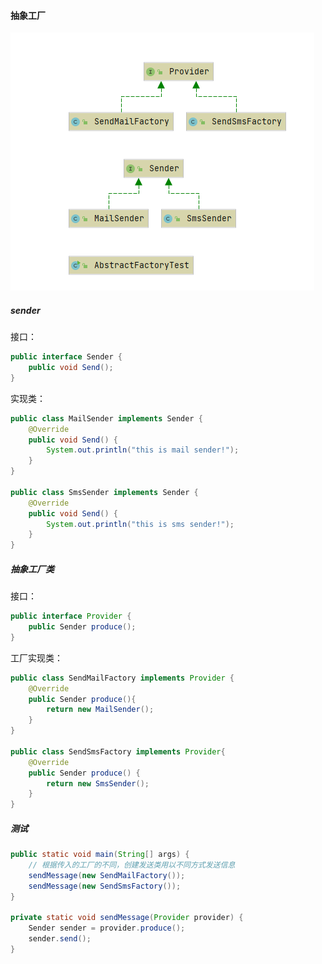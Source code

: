 #### 抽象工厂

![image-20230929165404928](./image-20230929165404928-1695977647506-3.png)

##### sender

接口：

```java
public interface Sender {
    public void Send();
}
```

实现类：

```java
public class MailSender implements Sender {
    @Override
    public void Send() {
        System.out.println("this is mail sender!");
    }
}

public class SmsSender implements Sender {
    @Override
    public void Send() {
        System.out.println("this is sms sender!");
    }
}
```



##### 抽象工厂类

接口：

```java
public interface Provider {
    public Sender produce();
}
```

工厂实现类：

```java
public class SendMailFactory implements Provider {
    @Override
    public Sender produce(){
        return new MailSender();
    }
}

public class SendSmsFactory implements Provider{
    @Override
    public Sender produce() {
        return new SmsSender();
    }
}
```



##### 测试

```java
public static void main(String[] args) {
    // 根据传入的工厂的不同，创建发送类用以不同方式发送信息
    sendMessage(new SendMailFactory());
    sendMessage(new SendSmsFactory());
}

private static void sendMessage(Provider provider) {
    Sender sender = provider.produce();
    sender.send();
}
```

